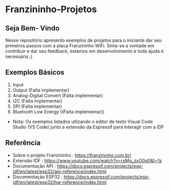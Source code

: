 # Franzininho-Projetos

## Seja Bem- Vindo
Nesse repositório apresento exemplos de projetos para o iniciante dar seu primeiros passos com a placa Franzininho WiFi. Sinta-se a vontade em contribuir e dar seu feedback, estamos em desenvolvimento e toda ajuda é necessária ;)

## Exemplos Básicos 

1. Input
2. Output (Falta implementar)
3. Analog-Digital Convert (Falta implementar)
4. I2C (Falta implementar)
5. SPI (Falta implementar)
6. Bluetooth Low Energy ((Falta implementar))

* Nota: Os exemplos listados utlizando o editor de texto Visual Code Studio (VS Code) junto a extensão da Espressif para interagir com a IDF

## Referência 
- Sobre o projeto Franzininho : https://franzininho.com.br/ 
- Extensão IDF : https://www.youtube.com/watch?v=rxMg_zxO0q0&t=1s
- Documentação API : https://docs.espressif.com/projects/esp-idf/en/latest/esp32/api-reference/index.html
- Documentação ESP32 : https://docs.espressif.com/projects/esp-idf/en/latest/esp32/hw-reference/index.html
